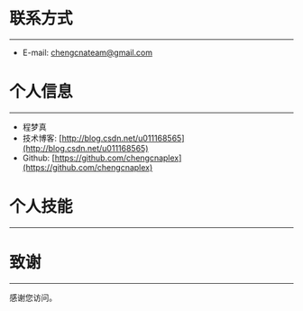 # 联系方式

---

  * E-mail: chengcnateam@gmail.com

# 个人信息

---

  * 程梦真
  * 技术博客: [http://blog.csdn.net/u011168565](http://blog.csdn.net/u011168565)
  * Github:  [https://github.com/chengcnaplex](https://github.com/chengcnaplex) 

# 个人技能

---



# 致谢

---

感谢您访问。

